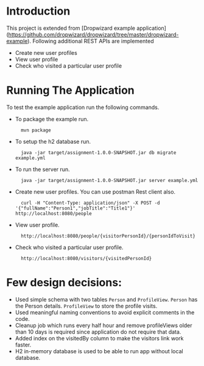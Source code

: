 # Introduction

This project is extended from [Dropwizard example application] (https://github.com/dropwizard/dropwizard/tree/master/dropwizard-example).
Following additional REST APIs are implemented
* Create new user profiles
* View user profile
* Check who visited a particular user profile

# Running The Application

To test the example application run the following commands.

* To package the example run.

        mvn package

* To setup the h2 database run.

        java -jar target/assignment-1.0.0-SNAPSHOT.jar db migrate example.yml

* To run the server run.

        java -jar target/assignment-1.0.0-SNAPSHOT.jar server example.yml

* Create new user profiles. You can use postman Rest client also.

	    curl -H "Content-Type: application/json" -X POST -d '{"fullName":"Person1","jobTitle":"Title1"}' http://localhost:8080/people

* View user profile.

	    http://localhost:8080/people/{visitorPersonId}/{personIdToVisit}

* Check who visited a particular user profile.

	    http://localhost:8080/visitors/{visitedPersonId}

# Few design decisions:

* Used simple schema with two tables ```Person``` and ```ProfileView```. ```Person``` has the Person details. ```ProfileView``` to store the profile visits.
* Used meaningful naming conventions to avoid explicit comments in the code.
* Cleanup job which runs every half hour and remove profileViews older than 10 days is required since application do not require that data.
* Added index on the visitedBy column to make the visitors link work faster.
* H2 in-memory database is used to be able to run app without local database.

